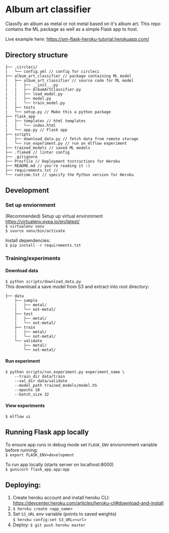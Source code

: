 # Album art classifier

Classify an album as metal or not metal based on it's album art.
This repo contains the ML package as well as a simple Flask app to host.

Live example here: https://sm-flask-heroku-tutorial.herokuapp.com/

## Directory structure
```
├── .circleci/
|   └── config.yml // config for circleci
├── album_art_classifier // package containing ML model
|   ├── album_art_classifier // source code for ML model
|   |   ├── __init__.py
|   |   ├── AlbumArtClassifier.py
|   |   ├── load_model.py
|   |   ├── model.py
|   |   └── train_model.py
|   ├── tests
|   └── setup.py // Make this a python package
├── flask_app
|   ├── templates // html templates
|   |   └── index.html
|   └── app.py // Flask app
├── scripts
|   ├── download_data.py // fetch data from remote storage
|   └── run_experiment.py // run an mlflow experiment
├── trained_models // saved ML models
├── .flake8 // linter config
├── .gitignore
├── Procfile // Deployment tnstructions for Heroku
├── README.md // you're reading it :)
├── requirements.txt //
└── runtime.txt // specify the Python version for Heroku
```

## Development

### Set up enviornment
(Recommended) Setup up virtual environment https://virtualenv.pypa.io/en/latest/  
`$ virtualenv venv`  
`$ source venv/bin/activate`

Install dependencies:  
`$ pip install -r requirements.txt`


### Training/experiments
#### Download data  
`$ python scripts/download_data.py`  
This download a save model from S3 and extract into root directory:
```
├── data
    ├── sample
    |   ├── metal/
    |   └── not-metal/
    ├── test
    |   ├── metal/
    |   └── not-metal/
    ├── train
    |   ├── metal/
    |   └── not-metal/
    └── validate
        ├── metal/
        └── not-metal/
```

#### Run experiment
```
$ python scripts/run_experiment.py experiment_name \
	--train_dir data/train
	--val_dir data/validate
	--model_path trained_models/model.h5
	--epochs 10
	--batch_size 32
```

#### View experiments
`$ mlflow ui`


## Running Flask app locally

To ensure app runs in debug mode set `FLASK_ENV` envioronment variable before running:  
`$ export FLASK_ENV=development`

To run app locally (starts server on localhost:8000)  
`$ gunicorn flask_app.app:app`


## Deploying:

1. Create heroku account and install heroku CLI: https://devcenter.heroku.com/articles/heroku-cli#download-and-install
2. `$ heroku create <app_name>`
3. Set `S3_URL` env variable (points to saved weights)  
`$ heroku config:set S3_URL=<url>`  
4. Deploy: `$ git push heroku master`
